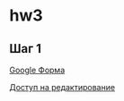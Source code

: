 # hw3
## **Шаг 1**

[Google Форма](https://docs.google.com/forms/d/19YSu16yQLH7tYQ2U7gbpVKNhsOaIHzl6AMhXnbtHFyE/edit)

[Доступ на редактирование](https://docs.google.com/forms/d/19YSu16yQLH7tYQ2U7gbpVKNhsOaIHzl6AMhXnbtHFyE/edit?usp=sharing)
